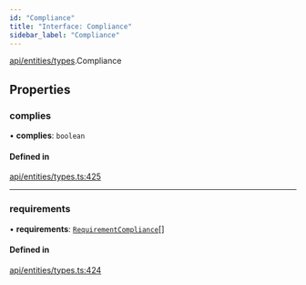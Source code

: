 ```yaml
---
id: "Compliance"
title: "Interface: Compliance"
sidebar_label: "Compliance"
---
```


[api/entities/types](../../../../../modules/API/Entities/Types/Types.md).Compliance

## Properties

### complies

• **complies**: `boolean`

#### Defined in

[api/entities/types.ts:425](https://github.com/PolymeshAssociation/polymesh-sdk/blob/49a0066c3/src/api/entities/types.ts#L425)

___

### requirements

• **requirements**: [`RequirementCompliance`](../RequirementCompliance/RequirementCompliance.md)[]

#### Defined in

[api/entities/types.ts:424](https://github.com/PolymeshAssociation/polymesh-sdk/blob/49a0066c3/src/api/entities/types.ts#L424)
